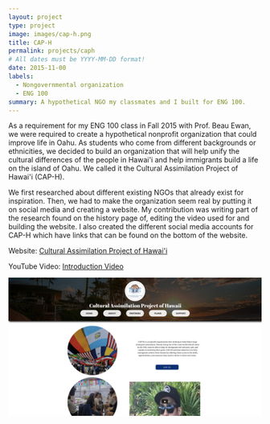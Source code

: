 ```yaml
---
layout: project
type: project
image: images/cap-h.png
title: CAP-H
permalink: projects/caph
# All dates must be YYYY-MM-DD format!
date: 2015-11-00
labels:
  - Nongovernmental organization
  - ENG 100
summary: A hypothetical NGO my classmates and I built for ENG 100.
---
```


As a requirement for my ENG 100 class in Fall 2015 with Prof. Beau Ewan, we were required to create a hypothetical nonprofit organization that could improve life in Oahu. As students who come from different backgrounds or ethnicities, we decided to build an organization that will help unify the cultural differences of the people in Hawai'i and help immigrants build a life on the island of Oahu. We called it the Cultural Assimilation Project of Hawai'i (CAP-H).

We first researched about different existing NGOs that already exist for inspiration. Then, we had to make the organization seem real by putting it on social media and creating a website. My contribution was writing part of the research found on the history page of, editing the video used for and building the website. I also created the different social media accounts for CAP-H which have links that can be found on the bottom of the website.

Website: <a href="https://cap-h.my-free.website">Cultural Assimilation Project of Hawai'i</a>

YouTube Video: <a href="https://www.youtube.com/watch?v=DwcbESDhuPs">Introduction Video</a>

<img class="ui rounded image" src="../images/cap-h-1.png">

